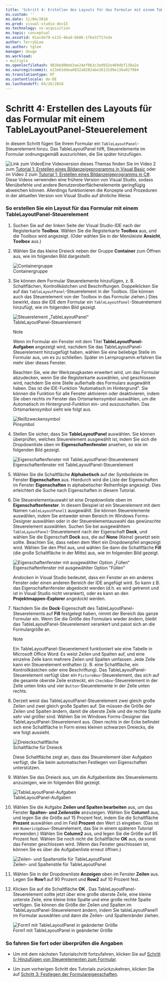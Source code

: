 ```yaml
---
title: 'Schritt 4: Erstellen des Layouts für das Formular mit einem TableLayoutPanel-Steuerelement'
ms.custom: ''
ms.date: 11/04/2016
ms.prod: visual-studio-dev15
ms.technology: vs-acquisition
ms.topic: conceptual
ms.assetid: 61acde79-e115-4bad-bb06-1fbe37717a3e
author: TerryGLee
ms.author: tglee
manager: douge
ms.workload:
- multiple
ms.openlocfilehash: 983bbd00eb3ae24ef0b3c3ed932e469dbf138a2e
ms.sourcegitcommit: e13e61ddea6032a8282abe16131d9e136a927984
ms.translationtype: HT
ms.contentlocale: de-DE
ms.lasthandoff: 04/26/2018
---
```

# <a name="step-4-lay-out-your-form-with-a-tablelayoutpanel-control"></a>Schritt 4: Erstellen des Layouts für das Formular mit einem TableLayoutPanel-Steuerelement
In diesem Schritt fügen Sie Ihrem Formular ein `TableLayoutPanel`-Steuerelement hinzu. Das TableLayoutPanel hilft, Steuerelemente im Formular ordnungsgemäß auszurichten, die Sie später hinzufügen.  

 ![Link zum Video](../data-tools/media/playvideo.gif "Video wiedergeben")Eine Videoversion dieses Themas finden Sie im Video 2 zum [Tutorial 1: Erstellen eines Bildanzeigeprogramms in Visual Basic](http://go.microsoft.com/fwlink/?LinkId=205211) oder im Video 2 zum [Tutorial 1: Erstellen eines Bildanzeigeprogramms in C#](http://go.microsoft.com/fwlink/?LinkId=205200). Diese Videos verwenden eine frühere Version von Visual Studio, sodass Menübefehle und andere Benutzeroberflächenelemente geringfügig abweichen können. Allerdings funktionieren die Konzepte und Prozeduren in der aktuellen Version von Visual Studio auf ähnliche Weise.  

### <a name="to-lay-out-your-form-with-a-tablelayoutpanel-control"></a>So erstellen Sie ein Layout für das Formular mit einem TableLayoutPanel-Steuerelement  

1.  Suchen Sie auf der linken Seite der Visual Studio-IDE nach der Registerkarte **Toolbox**. Wählen Sie die Registerkarte **Toolbox** aus, und die Toolbox wird angezeigt. (Oder wählen Sie in der Menüleiste **Ansicht**, **Toolbox** aus.)  

2.  Wählen Sie das kleine Dreieck neben der Gruppe **Container** zum Öffnen aus, wie im folgenden Bild dargestellt.  

     ![Containergruppe](../ide/media/express_toolbox.png "Express_Toolbox")  
Containergruppe  

3.  Sie können dem Formular Steuerelemente hinzufügen, z. B. Schaltflächen, Kontrollkästchen und Beschriftungen. Doppelklicken Sie auf das `TableLayoutPanel`-Steuerelement in der Toolbox. (Sie können auch das Steuerelement von der Toolbox in das Formular ziehen.) Dies bewirkt, dass die IDE dem Formular ein `TableLayoutPanel`-Steuerelement hinzufügt, wie im folgenden Bild gezeigt.  

     ![Steuerelement „TableLayoutPanel“](../ide/media/express_formtablelayout.png "Express_FormTableLayout")  
TableLayoutPanel-Steuerelement  

    > [!NOTE]
    >  Wenn im Formular ein Fenster mit dem Titel **TableLayoutPanel-Aufgaben** angezeigt wird, nachdem Sie das TableLayoutPanel-Steuerelement hinzugefügt haben, wählen Sie eine beliebige Stelle im Formular aus, um es zu schließen. Später im Lernprogramm erfahren Sie mehr über dieses Fenster.  

     Beachten Sie, wie der Werkzeugkasten erweitert wird, um das Formular abzudecken, wenn Sie die Registerkarte auswählen, und geschlossen wird, nachdem Sie eine Stelle außerhalb des Formulars ausgewählt haben. Das ist die IDE-Funktion "Automatisch im Hintergrund". Sie können die Funktion für alle Fenster aktivieren oder deaktivieren, indem Sie oben rechts im Fenster das Ortsmarkensymbol auswählen, um die Automatisch im Hintergrund-Funktion ein- und auszuschalten. Das Ortsmarkensymbol sieht wie folgt aus.  

     ![Reißzweckensymbol](../ide/media/express_pushpintoolbox.png "Express_PushpinToolbox")  
Pinsymbol  

4.  Stellen Sie sicher, dass Sie **TableLayoutPanel** auswählen. Sie können überprüfen, welches Steuerelement ausgewählt ist, indem Sie sich die Dropdownliste oben im **Eigenschaftenfenster** ansehen, so wie im folgenden Bild gezeigt.  

     ![Eigenschaftenfenster mit TableLayoutPanel-Steuerelement](../ide/media/express_controlspropwin.png "Express_SteuerelementeEigenschaftenfenster")  
Eigenschaftenfenster mit TableLayoutPanel-Steuerelement  

5.  Wählen Sie die Schaltfläche **Alphabetisch** auf der Symbolleiste im Fenster **Eigenschaften** aus. Hierdurch wird die Liste der Eigenschaften im Fenster **Eigenschaften** in alphabetischer Reihenfolge angezeigt. Dies erleichtert die Suche nach Eigenschaften in diesem Tutorial.  

6.  Die Steuerelementauswahl ist eine Dropdownliste oben im **Eigenschaftenfenster**. In diesem Beispiel ist ein Steuerelement mit dem Namen `tableLayoutPanel1` ausgewählt. Sie können Steuerelemente auswählen, indem Sie entweder einen Bereich im Windows Forms-Designer auswählen oder in der Steuerelementauswahl das gewünschte Steuerelement auswählen. Suchen Sie bei ausgewähltem `TableLayoutPanel`-Steuerelement nach der Eigenschaft **Dock**, und wählen Sie die Eigenschaft **Dock** aus, die auf **None** (Keine) gesetzt sein sollte. Beachten Sie, dass neben dem Wert ein Dropdownpfeil angezeigt wird. Wählen Sie den Pfeil aus, und wählen Sie dann die Schaltfläche **Fill** (die große Schaltfläche in der Mitte) aus, wie im folgenden Bild gezeigt.  

     ![Eigenschaftenfenster mit ausgewählter Option „Füllen“](../ide/media/express_docktable.png "Express_TabelleAndocken")  
Eigenschaftenfenster mit ausgewählter Option "Füllen"  

     *Andocken* in Visual Studio bedeutet, dass ein Fenster an ein anderes Fenster oder einen anderen Bereich der IDE angefügt wird. So kann z.B. das Eigenschaftenfenster abgedockt werden (d.h. es wird getrennt und ist in Visual Studio nicht verankert), oder es kann an den **Projektmappen-Explorer** angedockt werden.  

7.  Nachdem Sie die **Dock**-Eigenschaft des TableLayoutPanel-Steuerelements auf **Fill** festgelegt haben, nimmt der Bereich das ganze Formular ein. Wenn Sie die Größe des Formulars wieder ändern, bleibt das TableLayoutPanel-Steuerelement verankert und passt sich an die Formulargröße an.  

    > [!NOTE]
    >  Ein TableLayoutPanel-Steuerelement funktioniert wie eine Tabelle in Microsoft Office Word: Es weist Zeilen und Spalten auf, und eine einzelne Zelle kann mehrere Zeilen und Spalten umfassen. Jede Zelle kann ein Steuerelement enthalten (z. B. eine Schaltfläche, ein Kontrollkästchen oder eine Beschriftung). Das TableLayoutPanel-Steuerelement verfügt über ein `PictureBox`-Steuerelement, das sich auf die gesamte oberste Zeile erstreckt, ein `CheckBox`-Steuerelement in der Zelle unten links und vier `Button`-Steuerelemente in der Zelle unten rechts.  

8.  Derzeit weist das TableLayoutPanel-Steuerelement zwei gleich große Zeilen und zwei gleich große Spalten auf. Sie müssen die Größe der Zeilen und Spalten ändern, damit die oberste Zeile und die rechte Spalte sehr viel größer sind. Wählen Sie im Windows Forms-Designer das TableLayoutPanel-Steuerelement aus. Oben rechts in der Ecke befindet sich eine Schaltfläche in Form eines kleinen schwarzen Dreiecks, die wie folgt aussieht.  

     ![Dreieckschaltfläche](../ide/media/express_iconblacktriangle.gif "Express_SymbolSchwarzesDreieck")  
Schaltfläche für Dreieck  

     Diese Schaltfläche zeigt an, dass das Steuerelement über Aufgaben verfügt, die Sie beim automatischen Festlegen von Eigenschaften unterstützen.  

9. Wählen Sie das Dreieck aus, um die Aufgabenliste des Steuerelements anzuzeigen, wie im folgenden Bild gezeigt.  

     ![TableLayoutPanel-Aufgaben](../ide/media/express_tablepanel.png "Express_Tabellenbereich")  
TableLayoutPanel-Aufgaben  

10. Wählen Sie die Aufgabe **Zeilen und Spalten bearbeiten** aus, um das Fenster **Spalten- und Zeilenstile** anzuzeigen. Wählen Sie **Column1** aus, und legen Sie die Größe auf 15 Prozent fest, indem Sie die Schaltfläche **Prozent** auswählen und im Feld **Prozent** den Wert `15` eingeben. (Das ist ein `NumericUpDown`-Steuerelement, das Sie in einem späteren Tutorial verwenden.) Wählen Sie **Column2** aus, und legen Sie die Größe auf 85 Prozent fest. Wählen Sie noch nicht die Schaltfläche **OK** aus, da sonst das Fenster geschlossen wird. (Wenn das Fenster geschlossen ist, können Sie es über die Aufgabenliste erneut öffnen.)  

     ![Zeilen- und Spaltenstile für TableLayoutPanel](../ide/media/vs_tablelayoutpanel_setup.png "VS_TableLayoutPanel_Setup")  
Zeilen- und Spaltenstile für TableLayoutPanel  

11. Wählen Sie in der Dropdownliste **Anzeigen** oben im Fenster **Zeilen** aus. Legen Sie **Row1** auf 90 Prozent und **Row2** auf 10 Prozent fest.  

12. Klicken Sie auf die Schaltfläche **OK** . Das TableLayoutPanel-Steuerelement sollte jetzt über eine große oberste Zeile, eine kleine unterste Zeile, eine kleine linke Spalte und eine große rechte Spalte verfügen. Sie können die Größe der Zeilen und Spalten im TableLayoutPanel-Steuerelement ändern, indem Sie tableLayoutPanel1 im Formular auswählen und dann die Zeilen- und Spaltenränder ziehen.  

     ![Form1 mit TableLayoutPanel in geänderter Größe](../ide/media/vs_formafterlayoutpanel.png "VS_FormularNachLayoutbereich")  
Form1 mit TableLayoutPanel in geänderter Größe  

### <a name="to-continue-or-review"></a>So fahren Sie fort oder überprüfen die Angaben  

-   Um mit dem nächsten Tutorialschritt fortzufahren, klicken Sie auf [Schritt 5: Hinzufügen von Steuerelementen zum Formular](../ide/step-5-add-controls-to-your-form.md).  

-   Um zum vorherigen Schritt des Tutorials zurückzukehren, klicken Sie auf [Schritt 3: Festlegen der Formulareigenschaften](../ide/step-3-set-your-form-properties.md).
